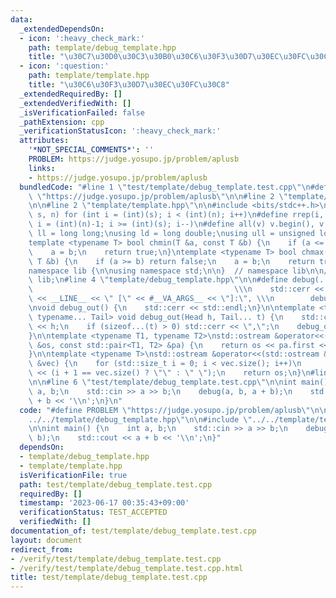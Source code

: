 ```yaml
---
data:
  _extendedDependsOn:
  - icon: ':heavy_check_mark:'
    path: template/debug_template.hpp
    title: "\u30C7\u30D0\u30C3\u30B0\u30C6\u30F3\u30D7\u30EC\u30FC\u30C8"
  - icon: ':question:'
    path: template/template.hpp
    title: "\u30C6\u30F3\u30D7\u30EC\u30FC\u30C8"
  _extendedRequiredBy: []
  _extendedVerifiedWith: []
  _isVerificationFailed: false
  _pathExtension: cpp
  _verificationStatusIcon: ':heavy_check_mark:'
  attributes:
    '*NOT_SPECIAL_COMMENTS*': ''
    PROBLEM: https://judge.yosupo.jp/problem/aplusb
    links:
    - https://judge.yosupo.jp/problem/aplusb
  bundledCode: "#line 1 \"test/template/debug_template.test.cpp\"\n#define PROBLEM\
    \ \"https://judge.yosupo.jp/problem/aplusb\"\n\n#line 2 \"template/debug_template.hpp\"\
    \n\n#line 2 \"template/template.hpp\"\n\n#include <bits/stdc++.h>\n\n#define rep(i,\
    \ s, n) for (int i = (int)(s); i < (int)(n); i++)\n#define rrep(i, s, n) for (int\
    \ i = (int)(n)-1; i >= (int)(s); i--)\n#define all(v) v.begin(), v.end()\n\nusing\
    \ ll = long long;\nusing ld = long double;\nusing ull = unsigned long long;\n\n\
    template <typename T> bool chmin(T &a, const T &b) {\n    if (a <= b) return false;\n\
    \    a = b;\n    return true;\n}\ntemplate <typename T> bool chmax(T &a, const\
    \ T &b) {\n    if (a >= b) return false;\n    a = b;\n    return true;\n}\n\n\
    namespace lib {\n\nusing namespace std;\n\n}  // namespace lib\n\n// using namespace\
    \ lib;\n#line 4 \"template/debug_template.hpp\"\n\n#define debug(...)        \
    \                                             \\\n    std::cerr << \"LINE: \"\
    \ << __LINE__ << \" [\" << #__VA_ARGS__ << \"]:\", \\\n        debug_out(__VA_ARGS__)\n\
    \nvoid debug_out() {\n    std::cerr << std::endl;\n}\n\ntemplate <typename Head,\
    \ typename... Tail> void debug_out(Head h, Tail... t) {\n    std::cerr << \" \"\
    \ << h;\n    if (sizeof...(t) > 0) std::cerr << \",\";\n    debug_out(t...);\n\
    }\n\ntemplate <typename T1, typename T2>\nstd::ostream &operator<<(std::ostream\
    \ &os, const std::pair<T1, T2> &pa) {\n    return os << pa.first << \" \" << pa.second;\n\
    }\n\ntemplate <typename T>\nstd::ostream &operator<<(std::ostream &os, const std::vector<T>\
    \ &vec) {\n    for (std::size_t i = 0; i < vec.size(); i++)\n        os << vec[i]\
    \ << (i + 1 == vec.size() ? \"\" : \" \");\n    return os;\n}\n#line 4 \"test/template/debug_template.test.cpp\"\
    \n\n#line 6 \"test/template/debug_template.test.cpp\"\n\nint main() {\n    int\
    \ a, b;\n    std::cin >> a >> b;\n    debug(a, b, a + b);\n    std::cout << a\
    \ + b << '\\n';\n}\n"
  code: "#define PROBLEM \"https://judge.yosupo.jp/problem/aplusb\"\n\n#include \"\
    ../../template/debug_template.hpp\"\n\n#include \"../../template/template.hpp\"\
    \n\nint main() {\n    int a, b;\n    std::cin >> a >> b;\n    debug(a, b, a +\
    \ b);\n    std::cout << a + b << '\\n';\n}"
  dependsOn:
  - template/debug_template.hpp
  - template/template.hpp
  isVerificationFile: true
  path: test/template/debug_template.test.cpp
  requiredBy: []
  timestamp: '2023-06-17 00:35:43+09:00'
  verificationStatus: TEST_ACCEPTED
  verifiedWith: []
documentation_of: test/template/debug_template.test.cpp
layout: document
redirect_from:
- /verify/test/template/debug_template.test.cpp
- /verify/test/template/debug_template.test.cpp.html
title: test/template/debug_template.test.cpp
---
```

